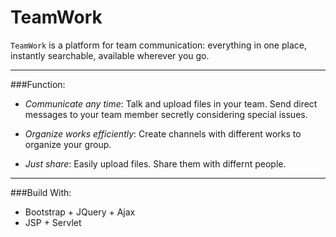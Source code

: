 TeamWork
======

`TeamWork` is a platform for team communication: everything in one place, instantly searchable, available wherever you go.

----------
###Function:
- *Communicate any time*: Talk and upload files in your team. Send direct messages to your team member secretly considering special issues.

- *Organize works efficiently*: Create channels with different works to organize your group.

- *Just share*: Easily upload files. Share them with differnt people.

----------
###Build With:
* Bootstrap + JQuery + Ajax
* JSP + Servlet

